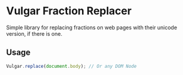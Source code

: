 # Vulgar Fraction Replacer
Simple library for replacing fractions on web pages with their unicode version, if there is one.

## Usage
```javascript
Vulgar.replace(document.body); // Or any DOM Node
```
